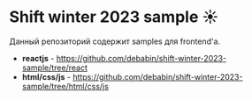 # **Shift winter 2023 sample ☀️**

Данный репозиторий содержит samples для frontend'а.

- **reactjs** - https://github.com/debabin/shift-winter-2023-sample/tree/react
- **html/css/js** - https://github.com/debabin/shift-winter-2023-sample/tree/html/css/js
